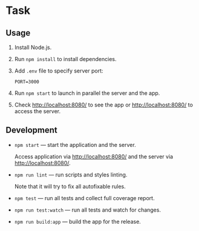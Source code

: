 # Task

## Usage

1. Install Node.js.
2. Run `npm install` to install dependencies.
4. Add `.env` file to specify server port:

   ```
   PORT=3000
   ```

5. Run `npm start` to launch in parallel the server and the app.
6. Check [http://localhost:8080/](http://localhost:8080/) to see the app or [http://localhost:8080/](http://localhost:3000/) to access the server.

## Development

* `npm start` — start the application and the server.

   Access application via [http://localhost:8080/](http://localhost:8080/) and the server via [http://localhost:8080/](http://localhost:3000/).

* `npm run lint` — run scripts and styles linting.

   Note that it will try to fix all autofixable rules.

* `npm test` — run all tests and collect full coverage report.
* `npm run test:watch` — run all tests and watch for changes.
* `npm run build:app` — build the app for the release.
